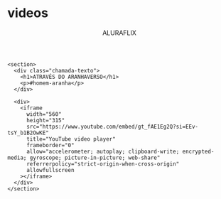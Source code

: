 # videos
<html lang="pt-BR">
  <head>
    <link rel="stylesheet" href="styles.css" />
    <link rel="preconnect" href="https://fonts.googleapis.com" />
    <link rel="preconnect" href="https://fonts.gstatic.com" crossorigin />
    <link
      href="https://fonts.googleapis.com/css2?family=Chakra+Petch:ital,wght@0,300;0,400;0,500;0,600;0,700;1,300;1,400;1,500;1,600;1,700&display=swap"
      rel="stylesheet"
    />
    <title>Aluraflix</title>
  </head>

  <body>
    <header>ALURAFLIX</header>

    <section>
      <div class="chamada-texto">
        <h1>ATRAVÉS DO ARANHAVERSO</h1>
        <p>#homem-aranha</p>
      </div>

      <div>
        <iframe
          width="560"
          height="315"
          src="https://www.youtube.com/embed/gt_fAE1Eg2Q?si=EEv-tsY_b1B2OwKE"
          title="YouTube video player"
          frameborder="0"
          allow="accelerometer; autoplay; clipboard-write; encrypted-media; gyroscope; picture-in-picture; web-share"
          referrerpolicy="strict-origin-when-cross-origin"
          allowfullscreen
        ></iframe>
      </div>
    </section>
  </body>
</html>
